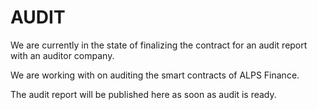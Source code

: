 # AUDIT

We are currently in the state of finalizing the contract for an audit report with an auditor company.

We are working with on auditing the smart contracts of ALPS Finance.

The audit report will be published here as soon as audit is ready.
